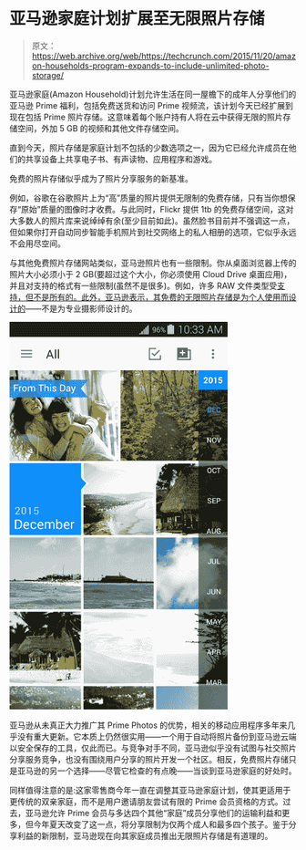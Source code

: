 # 亚马逊家庭计划扩展至无限照片存储 

> 原文：<https://web.archive.org/web/https://techcrunch.com/2015/11/20/amazon-households-program-expands-to-include-unlimited-photo-storage/>

亚马逊家庭(Amazon Household)计划允许生活在同一屋檐下的成年人分享他们的亚马逊 Prime 福利，包括免费送货和访问 Prime 视频流，该计划今天已经扩展到现在包括 Prime 照片存储。这意味着每个账户持有人将在云中获得无限的照片存储空间，外加 5 GB 的视频和其他文件存储空间。

直到今天，照片存储是家庭计划不包括的少数选项之一，因为它已经允许成员在他们的共享设备上共享电子书、有声读物、应用程序和游戏。

免费的照片存储似乎成为了照片分享服务的新基准。

例如，谷歌在谷歌照片上为“高”质量的照片提供无限制的免费存储，只有当你想保存“原始”质量的图像时才收费。与此同时，Flickr 提供 1tb 的免费存储空间，这对大多数人的照片库来说绰绰有余(至少目前如此)。虽然脸书目前并不强调这一点，但如果你打开自动同步智能手机照片到社交网络上的私人相册的选项，它似乎永远不会用尽空间。

与其他免费照片存储网站类似，亚马逊照片也有一些限制。你从桌面浏览器上传的照片大小必须小于 2 GB(要超过这个大小，你必须使用 Cloud Drive 桌面应用)，并且对支持的格式有一些限制(虽然不是很多)。例如，许多 RAW 文件类型受[支持，但不是所有的。此外，亚马逊表示，其免费的无限照片存储是为个人使用而设计的](https://web.archive.org/web/20221209173928/https://www.amazon.com/gp/help/customer/display.html?nodeId=201649930)——不是为专业摄影师设计的。

![B1PSa4Us+9S](img/9e04921b2c507747577f8aa686bcf431.png)

亚马逊从未真正大力推广其 Prime Photos 的优势，相关的移动应用程序多年来几乎没有重大更新。它本质上仍然很实用——一个用于自动将照片备份到亚马逊云端以安全保存的工具，仅此而已。与竞争对手不同，亚马逊似乎没有试图与社交照片分享服务竞争，也没有围绕用户分享的照片开发一个社区。相反，免费照片存储只是亚马逊的另一个选择——尽管它检查的有点晚——当谈到亚马逊家庭的好处时。

同样值得注意的是:这家零售商今年一直在调整其亚马逊家庭计划，使其更适用于更传统的双亲家庭，而不是用户邀请朋友尝试有限的 Prime 会员资格的方式。过去，亚马逊允许 Prime 会员与多达四个其他“家庭”成员分享他们的运输利益和更多，但今年夏天改变了这一点，将分享限制为仅两个成人和最多四个孩子。鉴于分享利益的新限制，亚马逊现在向其家庭成员推出无限照片存储是有道理的。